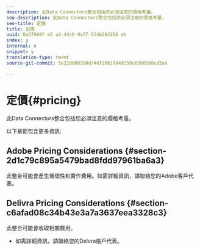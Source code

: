 ```yaml
---
description: 此Data Connectors整合包括您必須注意的價格考量。
seo-description: 此Data Connectors整合包括您必須注意的價格考量。
seo-title: 定價
title: 定價
uuid: 0a37989f-e5 a3-44c6-9a77-534b282168 eb
index: y
internal: n
snippet: y
translation-type: tm+mt
source-git-commit: 5e22d080398d74df29b1f849258e6500168cd5aa

---
```



# 定價{#pricing}

此Data Connectors整合包括您必須注意的價格考量。

以下章節包含更多資訊: 

## Adobe Pricing Considerations {#section-2d1c79c895a5479bad8fdd97961ba6a3}

此整合可能會產生循環性和實作費用。如需詳細資訊，請聯絡您的Adobe客戶代表。

## Delivra Pricing Considerations {#section-c6afad08c34b43e3a7a3637eea3328c3}

此整合可能會收取相關費用。

* 如需詳細資訊，請聯絡您的Delvra帳戶代表。

